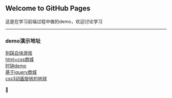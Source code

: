 ## Welcome to GitHub Pages
这是在学习前端过程中做的demo，欢迎讨论学习

---------
### demo演示地址
[别踩白块游戏](http://www.kiros.club/WebProject/whiteBlockGame/index.html)  
[html+css商城](http://www.kiros.club/WebProject/shop/login.html)  
[时钟demo](http://www.kiros.club/WebProject/clock/index.html)  
[基于jquery商城](http://www.kiros.club/WebProject/jqueryShop/index.html)</br>
[css3动画旋转的地球](http://www.kiros.club/WebProject/rotativeEarth/index.html)
</br>
</br>
:dog:
